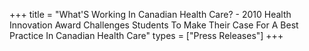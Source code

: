 +++
title = "What'S Working In Canadian Health Care? - 2010 Health Innovation Award Challenges Students To Make Their Case For A Best Practice In Canadian Health Care"
types = ["Press Releases"]
+++

